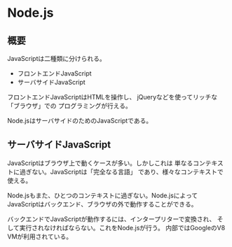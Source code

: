 # Node.js

## 概要
JavaScriptは二種類に分けられる。
- フロントエンドJavaScript
- サーバサイドJavaScript

フロントエンドJavaScriptはHTMLを操作し、
jQueryなどを使ってリッチな「ブラウザ」での
プログラミングが行える。

Node.jsはサーバサイドのためのJavaScriptである。

## サーバサイドJavaScript
JavaScriptはブラウザ上で動くケースが多い。しかしこれは
単なるコンテキストに過ぎない。JavaScriptは「完全なる言語」
であり、様々なコンテキストで使える。

Node.jsもまた、ひとつのコンテキストに過ぎない。Node.jsによって
JavaScriptはバックエンド、ブラウザの外で動作することができる。

バックエンドでJavaScriptが動作するには、インタープリターで変換され、 そして実行されなければならない。これをNode.jsが行う。
内部ではGoogleのV8 VMが利用されている。
